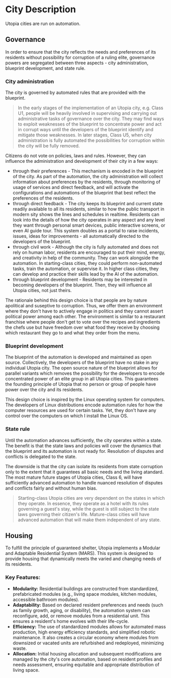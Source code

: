 # City Description

Utopia cities are run on automation.

## Governance

In order to ensure that the city reflects the needs and preferences of its residents without possibility for corruption of a ruling elite, governance powers are segregated between three aspects - city administration, blueprint development, and state rule.

### City administration

The city is governed by automated rules that are provided with the blueprint.

> In the early stages of the implementation of an Utopia city, e.g. Class U1, people will be heavily involved in supervising and carrying out administrative tasks of governance over the city. They may find ways to exploit weaknesses of the blueprint to concentrate power and act in corrupt ways until the developers of the blueprint identify and mitigate those weaknesses. In later stages, Class U5, when city administration is fully automated the possibilities for corruption within the city will be fully removed.

Citizens do not vote on policies, laws and rules. However, they can influence the administration and development of their city in a few ways:
- through their preferences - This mechanism is encoded in the blueprint of the city. As part of the automation, the city administration will collect information about preferences by the residents, through monitoring of usage of services and direct feedback, and will activate the configurations and automations of the blueprint that best reflect the preferences of the residents.
- through direct feedback - The city keeps its blueprint and current state readily available to all its residents, similar to how the public transport in modern sity shows the lines and schedules in realtime. Residents can look into the details of how the city operates in any aspect and any level they want through personal smart devices, public interactive screens, or even AI guide tour. This system doubles as a portal to raise incidents, issues, ideas for improvements - all automatically directed to the developers of the blueprint.
- through civil work - Although the city is fully automated and does not rely on human labor, residents are encouraged to put their mind, energy, and creativity in help of the community. They can work alongside the automation. In starting-class cities, they could perform non-automated tasks, train the automation, or supervise it. In higher class cities, they can develop and practice their skills lead by the AI of the automation.
- through blueprint development - Residents may be interested in becoming developers of the blueprint. Then, they will influence all Utopia cities, not just theirs.

The rationale behind this design choice is that people are by nature apolitical and suseptive to corruption. Thus, we offer them an environment where they don't have to actively engage in politics and they cannot assert political power among each other. The environment is similar to a restaurant franchise where people don't get to vote over the recipes and ingredients the chefs use but have freedom over what food they receive by choosing which restaurant they go to and what they order from the menu.

### Blueprint development

The blueprint of the automation is developed and maintained as open source. Collectively, the developers of the blueprint have no stake in any individual Utopia city. The open source nature of the blueprint allows for parallel variants which removes the possibility for the developers to encode concentrated power of an elite group in all Utopia cities.
This guarantees the founding principle of Utopia that no person or group of people have power over the city and its residents.

This design choice is inspired by the Linux operating system for computers. The developers of Linux distributions encode automation rules for how the computer resources are used for certain tasks. Yet, they don't have any control over the computers on which I install the Linux OS.

### State rule

Until the automation advances sufficiently, the city operates within a state.
The benefit is that the state laws and policies will cover the dynamics that the blueprint and its automation is not ready for. Resolution of disputes and conflicts is delegated to the state.

The downside is that the city can isolate its residents from state corruption only to the extent that it guarantees all basic needs and the living atandard. The most mature future stages of Utopia cities, Class 6, will have sufficiently advanced automation to handle nuanced resolution of disputes and conflicts fairly and without human bias.

> Starting-class Utopia cities are very dependent on the states in which they operate. In essence, they operate as a hotel with its rules governing a guest's stay, while the guest is still subject to the state laws governing their citizen's life.
> Mature-class cities will have advanced automation that will make them independent of any state.

## Housing

To fulfill the principle of guaranteed shelter, Utopia implements a Modular and Adaptable Residential System (MARS). This system is designed to provide housing that dynamically meets the varied and changing needs of its residents.

### Key Features:
*   **Modularity:** Residential buildings are constructed from standardized, prefabricated modules (e.g., living space modules, kitchen modules, accessible bathroom modules).
*   **Adaptability:** Based on declared resident preferences and needs (such as family growth, aging, or disability), the automation system can reconfigure, add, or remove modules from a residential unit. This ensures a resident's home evolves with their life-cycle.
*   **Efficiency:** The use of standardized modules allows for automated mass production, high energy efficiency standards, and simplified robotic maintenance. It also creates a circular economy where modules from downsized or vacated units are refurbished and redeployed, minimizing waste.
*   **Allocation:** Initial housing allocation and subsequent modifications are managed by the city's core automation, based on resident profiles and needs assessment, ensuring equitable and appropriate distribution of living space.